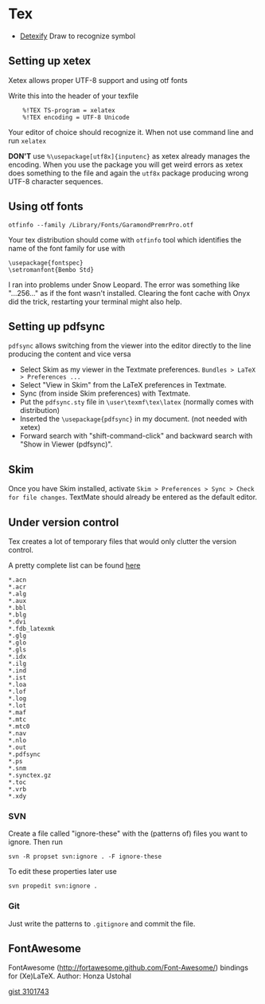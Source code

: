 # Tex #

- [Detexify](http://detexify.kirelabs.org/classify.html) Draw to recognize symbol

## Setting up xetex ##

Xetex allows proper UTF-8 support and using otf fonts

Write this into the header of your texfile

    	%!TEX TS-program = xelatex
    	%!TEX encoding = UTF-8 Unicode

Your editor of choice should recognize it. When not use command line and run `xelatex`

**DON'T** use `%\usepackage[utf8x]{inputenc}` as xetex already manages the encoding. When you use the package you will get weird errors as xetex does something to the file and again the `utf8x` package producing wrong UTF-8 character sequences.

## Using otf fonts ##

    otfinfo --family /Library/Fonts/GaramondPremrPro.otf

Your tex distribution should come with `otfinfo` tool which identifies the name of the font family for use with

   	\usepackage{fontspec}
   	\setromanfont{Bembo Std}

I ran into problems under Snow Leopard. The error was something like "...256..." as if the font wasn't installed. Clearing the font cache with Onyx did the trick, restarting your terminal might also help.

## Setting up pdfsync ##

`pdfsync` allows switching from the viewer into the editor directly to the line producing the content and vice versa

- Select Skim as my viewer in the Textmate preferences. `Bundles > LaTeX > Preferences ...`
- Select "View in Skim" from the LaTeX preferences in Textmate.
- Sync (from inside Skim preferences) with Textmate.
- Put the `pdfsync.sty` file in `\user\texmf\tex\latex` (normally comes with distribution)
- Inserted the `\usepackage{pdfsync}` in my document. (not needed with xetex)
- Forward search with "shift-command-click" and backward search with "Show in Viewer (pdfsync)".

## Skim ##

Once you have Skim installed, activate `Skim > Preferences > Sync > Check for file changes`. TextMate should already be entered as the default editor.

## Under version control ##

Tex creates a lot of temporary files that would only clutter the version control. 

A pretty complete list can be found [here](https://github.com/github/gitignore/blob/master/LaTeX.gitignore)

	*.acn
	*.acr
	*.alg
	*.aux
	*.bbl
	*.blg
	*.dvi
	*.fdb_latexmk
	*.glg
	*.glo
	*.gls
	*.idx
	*.ilg
	*.ind
	*.ist
	*.loa
	*.lof
	*.log
	*.lot
	*.maf
	*.mtc
	*.mtc0
	*.nav
	*.nlo
	*.out
	*.pdfsync
	*.ps
	*.snm
	*.synctex.gz
	*.toc
	*.vrb
	*.xdy

### SVN ###

Create a file called "ignore-these" with the (patterns of) files you want to ignore. Then run

    svn -R propset svn:ignore . -F ignore-these

To edit these properties later use  
	
	svn propedit svn:ignore .

### Git ### 

Just write the patterns to `.gitignore` and commit the file.

## FontAwesome ##

FontAwesome (http://fortawesome.github.com/Font-Awesome/) bindings for (Xe)LaTeX. Author: Honza Ustohal

[gist 3101743](https://gist.github.com/3101743)

